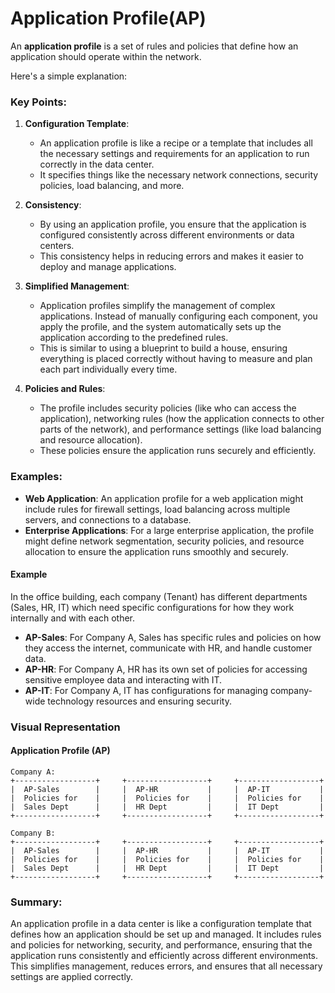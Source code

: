 # **Application Profile(AP)**

An **application profile** is a set of rules and policies that define how an application should operate within the network.

Here's a simple explanation:

### Key Points:

1. **Configuration Template**:
   - An application profile is like a recipe or a template that includes all the necessary settings and requirements for an application to run correctly in the data center. 
   - It specifies things like the necessary network connections, security policies, load balancing, and more.

2. **Consistency**:
   - By using an application profile, you ensure that the application is configured consistently across different environments or data centers.
   - This consistency helps in reducing errors and makes it easier to deploy and manage applications.

3. **Simplified Management**:
   - Application profiles simplify the management of complex applications. Instead of manually configuring each component, you apply the profile, and the system automatically sets up the application according to the predefined rules.
   - This is similar to using a blueprint to build a house, ensuring everything is placed correctly without having to measure and plan each part individually every time.

4. **Policies and Rules**:
   - The profile includes security policies (like who can access the application), networking rules (how the application connects to other parts of the network), and performance settings (like load balancing and resource allocation).
   - These policies ensure the application runs securely and efficiently.

### Examples:

- **Web Application**: An application profile for a web application might include rules for firewall settings, load balancing across multiple servers, and connections to a database.
- **Enterprise Applications**: For a large enterprise application, the profile might define network segmentation, security policies, and resource allocation to ensure the application runs smoothly and securely.

#### Example
In the office building, each company (Tenant) has different departments (Sales, HR, IT) which need specific configurations for how they work internally and with each other.

- **AP-Sales**: For Company A, Sales has specific rules and policies on how they access the internet, communicate with HR, and handle customer data.
- **AP-HR**: For Company A, HR has its own set of policies for accessing sensitive employee data and interacting with IT.
- **AP-IT**: For Company A, IT has configurations for managing company-wide technology resources and ensuring security.

### Visual Representation

#### Application Profile (AP)

```
Company A:
+------------------+     +------------------+     +------------------+
|  AP-Sales        |     |  AP-HR           |     |  AP-IT           |
|  Policies for    |     |  Policies for    |     |  Policies for    |
|  Sales Dept      |     |  HR Dept         |     |  IT Dept         |
+------------------+     +------------------+     +------------------+

Company B:
+------------------+     +------------------+     +------------------+
|  AP-Sales        |     |  AP-HR           |     |  AP-IT           |
|  Policies for    |     |  Policies for    |     |  Policies for    |
|  Sales Dept      |     |  HR Dept         |     |  IT Dept         |
+------------------+     +------------------+     +------------------+
```

### Summary:

An application profile in a data center is like a configuration template that defines how an application should be set up and managed. It includes rules and policies for networking, security, and performance, ensuring that the application runs consistently and efficiently across different environments. This simplifies management, reduces errors, and ensures that all necessary settings are applied correctly.